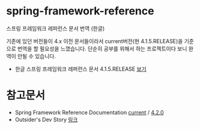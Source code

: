 # spring-framework-reference
스프링 프레임워크 레퍼런스 문서 번역 (한글)

기존에 있던 버전들이 4.x 이전 문서들이라서 current버전(현 4.1.5.RELEASE)을 기준으로 번역을 할 필요성을 느꼈습니다.
단순히 공부를 위해서 하는 프로젝트이다 보니 완역이 안될 수 있습니다.

* 한글 스프링 프레임워크 레퍼런스 문서 4.1.5.RELEASE [보기](https://cdn.rawgit.com/namhokim/spring-framework-reference/master/4.1.5.RELEASE/index.html)

# 참고문서
* Spring Framework Reference Documentation [current](http://docs.spring.io/spring/docs/current/spring-framework-reference/html/) / [4.2.0](http://docs.spring.io/spring/docs/4.2.0.BUILD-SNAPSHOT/spring-framework-reference/html/)
* Outsider's Dev Story [링크](http://blog.outsider.ne.kr/tag/spring_reference_documentation)